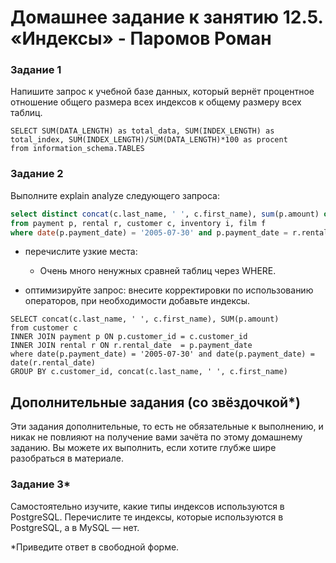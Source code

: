 # Домашнее задание к занятию 12.5. «Индексы» - Паромов Роман

### Задание 1

Напишите запрос к учебной базе данных, который вернёт процентное отношение общего размера всех индексов к общему размеру всех таблиц.

```
SELECT SUM(DATA_LENGTH) as total_data, SUM(INDEX_LENGTH) as total_index, SUM(INDEX_LENGTH)/SUM(DATA_LENGTH)*100 as procent
from information_schema.TABLES
```
### Задание 2

Выполните explain analyze следующего запроса:
```sql
select distinct concat(c.last_name, ' ', c.first_name), sum(p.amount) over (partition by c.customer_id, f.title)
from payment p, rental r, customer c, inventory i, film f
where date(p.payment_date) = '2005-07-30' and p.payment_date = r.rental_date and r.customer_id = c.customer_id and i.inventory_id = r.inventory_id
```
- перечислите узкие места:
  * Очень много ненужных сравней таблиц через WHERE.
  
- оптимизируйте запрос: внесите корректировки по использованию операторов, при необходимости добавьте индексы.

```
SELECT concat(c.last_name, ' ', c.first_name), SUM(p.amount)
from customer c
INNER JOIN payment p ON p.customer_id = c.customer_id 
INNER JOIN rental r ON r.rental_date  = p.payment_date
where date(p.payment_date) = '2005-07-30' and date(p.payment_date) = date(r.rental_date)
GROUP BY c.customer_id, concat(c.last_name, ' ', c.first_name)
```

## Дополнительные задания (со звёздочкой*)
Эти задания дополнительные, то есть не обязательные к выполнению, и никак не повлияют на получение вами зачёта по этому домашнему заданию. Вы можете их выполнить, если хотите глубже шире разобраться в материале.

### Задание 3*

Самостоятельно изучите, какие типы индексов используются в PostgreSQL. Перечислите те индексы, которые используются в PostgreSQL, а в MySQL — нет.

*Приведите ответ в свободной форме.
